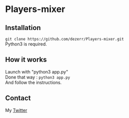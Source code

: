 # Players-mixer

## Installation

`git clone https://github.com/dezerr/Players-mixer.git`
<br>Python3 is required.

## How it works
Launch with "python3 app.py"<br>
Done that way :
`python3 app.py`<br>
And follow the instructions.

## Contact
My [Twitter](https://twitter.com/dezerr_)

